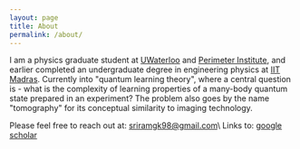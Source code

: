 ```yaml
---
layout: page
title: About
permalink: /about/
---
```


I am a physics graduate student at [UWaterloo](https://uwaterloo.ca) and [Perimeter Institute](https://perimeterinstitute.ca), and earlier completed an undergraduate degree in engineering physics at [IIT Madras](https://www.iitm.ac.in). Currently into "quantum learning theory", where a central question is - what is the complexity of learning properties of a many-body quantum state prepared in an experiment? The problem also goes by the name "tomography" for its conceptual similarity to imaging technology.

Please feel free to reach out at: [sriramgk98@gmail.com](mailto:sriramgk98@gmail.com)\\
Links to: [google scholar](https://scholar.google.com/citations?user=d9-T--sAAAAJ&hl=en)
